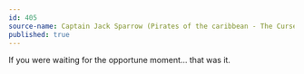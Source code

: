 ```yaml
---
id: 405
source-name: Captain Jack Sparrow (Pirates of the caribbean - The Curse Of The Black Pearl)
published: true
---
```

If you were waiting for the opportune moment… that was it.
